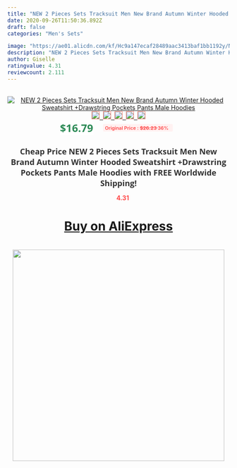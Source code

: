```yaml
---
title: "NEW 2 Pieces Sets Tracksuit Men New Brand Autumn Winter Hooded Sweatshirt +Drawstring Pockets Pants Male  Hoodies"
date: 2020-09-26T11:50:36.892Z
draft: false
categories: "Men's Sets"

image: "https://ae01.alicdn.com/kf/Hc9a147ecaf28489aac3413baf1bb1192y/NEW-2-Pieces-Sets-Tracksuit-Men-New-Brand-Autumn-Winter-Hooded-Sweatshirt-Drawstring-Pockets-Pants-Male.png_220x220.png"
description: "NEW 2 Pieces Sets Tracksuit Men New Brand Autumn Winter Hooded Sweatshirt +Drawstring Pockets Pants Male  Hoodies"
author: Giselle
ratingvalue: 4.31
reviewcount: 2.111
---
```

<br>
<div style="text-align: center;">
<a href="https://s.click.aliexpress.com/e/_9hgTbn" target="_blank" rel="nofollow noopener noreferrer"><img alt="NEW 2 Pieces Sets Tracksuit Men New Brand Autumn Winter Hooded Sweatshirt +Drawstring Pockets Pants Male  Hoodies" class="magnifier-image" src="https://ae01.alicdn.com/kf/Hc9a147ecaf28489aac3413baf1bb1192y/NEW-2-Pieces-Sets-Tracksuit-Men-New-Brand-Autumn-Winter-Hooded-Sweatshirt-Drawstring-Pockets-Pants-Male.png_220x220.png_640x640.jpg">
<br>
<img style="border:1px solid salmon" src="https://ae01.alicdn.com/kf/Hc9a147ecaf28489aac3413baf1bb1192y/NEW-2-Pieces-Sets-Tracksuit-Men-New-Brand-Autumn-Winter-Hooded-Sweatshirt-Drawstring-Pockets-Pants-Male.png_120x120.jpg">&nbsp;&nbsp;<img style="border:1px solid salmon" src="https://ae01.alicdn.com/kf/He1e4bacc432343e1bd10bcfbb1268b7aM/NEW-2-Pieces-Sets-Tracksuit-Men-New-Brand-Autumn-Winter-Hooded-Sweatshirt-Drawstring-Pockets-Pants-Male.png_120x120.jpg">&nbsp;&nbsp;<img style="border:1px solid salmon" src="https://ae01.alicdn.com/kf/H56c13ca6ce524123a22f41cf7b255c49g/NEW-2-Pieces-Sets-Tracksuit-Men-New-Brand-Autumn-Winter-Hooded-Sweatshirt-Drawstring-Pockets-Pants-Male.png_120x120.jpg">&nbsp;&nbsp;<img style="border:1px solid salmon" src="https://ae01.alicdn.com/kf/Hf6601628d5df45aeb3f28dd1d0abf152o/NEW-2-Pieces-Sets-Tracksuit-Men-New-Brand-Autumn-Winter-Hooded-Sweatshirt-Drawstring-Pockets-Pants-Male.png_120x120.jpg">&nbsp;&nbsp;<img style="border:1px solid salmon" src="https://ae01.alicdn.com/kf/H822b5c9f9de840ad9c6c29285d22f75fX/NEW-2-Pieces-Sets-Tracksuit-Men-New-Brand-Autumn-Winter-Hooded-Sweatshirt-Drawstring-Pockets-Pants-Male.png_120x120.jpg"></a></div><br0>
<div style="text-align: center;"><span style="background-color: white; border: 0px; box-sizing: border-box; color: seagreen; display: inline-block; font-family: &quot;open sans&quot; , &quot;arial&quot; , &quot;helvetica&quot; , sans-serif , &quot;heiti&quot;; font-size: 24px; font-stretch: inherit; font-weight: 700; line-height: inherit; margin: 0px 10px 0px 0px; padding: 0px; vertical-align: middle;">$16.79 </span>
<span style="background: rgb(255 , 241 , 241); border-radius: 3px; border: 0px; box-sizing: border-box; color: #ff4747; display: inline-block; font-family: inherit; font-size: 12px; font-stretch: inherit; font-style: inherit; font-variant: inherit; font-weight: 600; line-height: inherit; margin: 0px; padding: 2px 5px; transform: scale(0.9); vertical-align: middle;">Original Price : <b style="text-decoration: line-through;">$26.23 </b> 36%&nbsp;&nbsp;</span></div>
<h1 style="color: #333333; display: inline-block; font-family: &quot;open sans&quot; , &quot;arial&quot; , &quot;helvetica&quot; , sans-serif , &quot;heiti&quot;; font-size: 18px; font-stretch: inherit; font-weight: 700; text-align: center;">Cheap Price NEW 2 Pieces Sets Tracksuit Men New Brand Autumn Winter Hooded Sweatshirt +Drawstring Pockets Pants Male  Hoodies with FREE Worldwide Shipping!</h1>
<div style="color: #ff4747; text-align: center;">
<img src="https://4.bp.blogspot.com/-M0ZcTcb-5uY/XleCXlxnR4I/AAAAAAAAAEc/OrjgMkXV1oMQFaCRZj5HQwOCBcu3w1FegCPcBGAYYCw/s1600/star.png" style="height: 15px;">&nbsp;<b>4.31</b></div>
<div class="button_cont" align="center"><a class="buynow_a" href="https://s.click.aliexpress.com/e/_9hgTbn" target="_blank" rel="nofollow noopener noreferrer"><H1>Buy on AliExpress</H1></a></div><br>
<div class="separator" style="clear: both; text-align: center;">
<img src="https://lh3.googleusercontent.com/-pTy5HemUv9M/XlePHvY0dAI/AAAAAAAAAE4/0nX5iRUoIWY8eMW9Dpxeirr157OZliDIgCLcBGAsYHQ/s1600/badge.gif" width="480">
</div>
